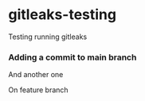 # gitleaks-testing
Testing running gitleaks

### Adding a commit to main branch
And another one

On feature branch